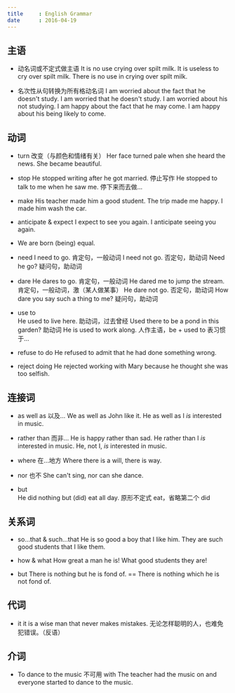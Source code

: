 ```yaml
---
title     : English Grammar
date      : 2016-04-19
---
```



## 主语
- 动名词或不定式做主语
  It is no use crying over spilt milk.
  It is useless to cry over spilt milk.
  There is no use in crying over spilt milk.

- 名次性从句转换为所有格动名词
  I am worried about the fact that he doesn't study.
  I am worried that he doesn't study.
  I am worried about his not studying.
  I am happy about the fact that he may come.
  I am happy about his being likely to come.


## 动词
- turn  改变（与颜色和情绪有关）
  Her face turned pale when she heard the news.
  She became beautiful.

- stop
  He stopped writing after he got married.  停止写作
  He stopped to talk to me when he saw me.  停下来而去做...

- make
  His teacher made him a good student.
  The trip made me happy.
  I made him wash the car.

- anticipate & expect
  I expect to see you again.
  I anticipate seeing you again.

- We are born (being) equal.

- need
  I need to go.  肯定句，一般动词
  I need not go. 否定句，助动词
  Need he go?    疑问句，助动词

- dare
  He dares to go. 肯定句，一般动词
  He dared me to jump the stream.  肯定句，一般动词，激（某人做某事）
  He dare not go. 否定句，助动词
  How dare you say such a thing to me?  疑问句，助动词

- use to  
  He used to live here.  助动词，过去曾经
  Used there to be a pond in this garden?  助动词
  He is used to work along.  人作主语，be + used to 表习惯于...

- refuse to do
  He refused to admit that he had done something wrong.

- reject doing
  He rejected working with Mary because he thought she was too selfish.


## 连接词
- as well as  以及...
  We as well as John like it.
  He as well as I _is_ interested in music.

- rather than  而非...
  He is happy rather than sad.
  He rather than I _is_ interested in music.
  He, not I, _is_ interested in music.

- where  在...地方
  Where there is a will, there is way.

- nor  也不
  She can't sing, nor can she dance.

- but  
  He did nothing but (did) eat all day.   原形不定式 eat，省略第二个 did


## 关系词
- so...that & such...that
  He is so good a boy that I like him.
  They are such good students that I like them.

- how & what
  How great a man he is!
  What good students they are!

- but
  There is nothing but he is fond of. == There is nothing which he is not fond of.


## 代词
- it
  it is a wise man that never makes mistakes.  无论怎样聪明的人，也难免犯错误。（反语）


## 介词
- To
  dance to the music  不可用 with
  The teacher had the music on and everyone started to dance to the music.
